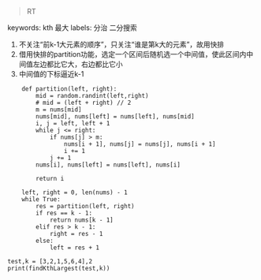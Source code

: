>RT

keywords: kth 最大
labels: 分治 二分搜索

1. 不关注“前k-1大元素的顺序”，只关注“谁是第k大的元素”，故用快排
2. 借用快排的partition功能，选定一个区间后随机选一个中间值，使此区间内中间值左边都比它大，右边都比它小
3. 中间值的下标逼近k-1



```
    def partition(left, right):
        mid = random.randint(left,right)
        # mid = (left + right) // 2
        m = nums[mid]
        nums[mid], nums[left] = nums[left], nums[mid]
        i, j = left, left + 1
        while j <= right:
            if nums[j] > m:
                nums[i + 1], nums[j] = nums[j], nums[i + 1]
                i += 1
            j += 1
        nums[i], nums[left] = nums[left], nums[i]

        return i

    left, right = 0, len(nums) - 1
    while True:
        res = partition(left, right)
        if res == k - 1:
            return nums[k - 1]
        elif res > k - 1:
            right = res - 1
        else:
            left = res + 1

test,k = [3,2,1,5,6,4],2
print(findKthLargest(test,k))
```
